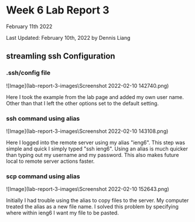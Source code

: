 # Week 6 Lab Report 3
February 11th 2022

Last Updated: February 10th, 2022 by Dennis Liang

## streamling ssh Configuration
### .ssh/config file
![Image](lab-report-3-images\Screenshot 2022-02-10 142740.png)

Here I took the example from the lab page and added my own user name. Other than that I left the other options set to the default setting.

### ssh command using alias
![Image](lab-report-3-images\Screenshot 2022-02-10 143108.png)

Here I logged into the remote server using my alias "ieng6". This step was simple and quick I simply typed "ssh ieng6". Using an alias is much quicker than typing out my username and my password. This also makes future local to remote server actions faster.

### scp command using alias
![Image](lab-report-3-images\Screenshot 2022-02-10 152643.png)

Initially I had trouble using the alias to copy files to the server. My computer treated the alias as a new file name. I solved this problem by specifying where within ieng6 I want my file to be pasted.
